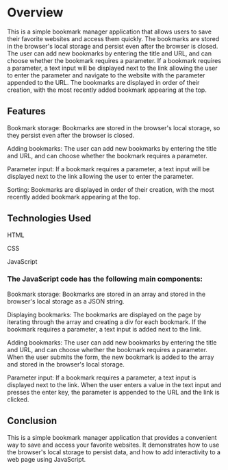# Overview

This is a simple bookmark manager application that allows users to save their favorite websites and access them quickly. The bookmarks are stored in the browser's local storage and persist even after the browser is closed. The user can add new bookmarks by entering the title and URL, and can choose whether the bookmark requires a parameter. If a bookmark requires a parameter, a text input will be displayed next to the link allowing the user to enter the parameter and navigate to the website with the parameter appended to the URL. The bookmarks are displayed in order of their creation, with the most recently added bookmark appearing at the top.

## Features

Bookmark storage: Bookmarks are stored in the browser's local storage, so they persist even after the browser is closed.

Adding bookmarks: The user can add new bookmarks by entering the title and URL, and can choose whether the bookmark requires a parameter.

Parameter input: If a bookmark requires a parameter, a text input will be displayed next to the link allowing the user to enter the parameter.

Sorting: Bookmarks are displayed in order of their creation, with the most recently added bookmark appearing at the top.

## Technologies Used
HTML

CSS

JavaScript

### The JavaScript code has the following main components:

Bookmark storage: Bookmarks are stored in an array and stored in the browser's local storage as a JSON string.

Displaying bookmarks: The bookmarks are displayed on the page by iterating through the array and creating a div for each bookmark. If the bookmark requires a parameter, a text input is added next to the link.

Adding bookmarks: The user can add new bookmarks by entering the title and URL, and can choose whether the bookmark requires a parameter. When the user submits the form, the new bookmark is added to the array and stored in the browser's local storage.

Parameter input: If a bookmark requires a parameter, a text input is displayed next to the link. When the user enters a value in the text input and presses the enter key, the parameter is appended to the URL and the link is clicked.

## Conclusion

This is a simple bookmark manager application that provides a convenient way to save and access your favorite websites. It demonstrates how to use the browser's local storage to persist data, and how to add interactivity to a web page using JavaScript.
